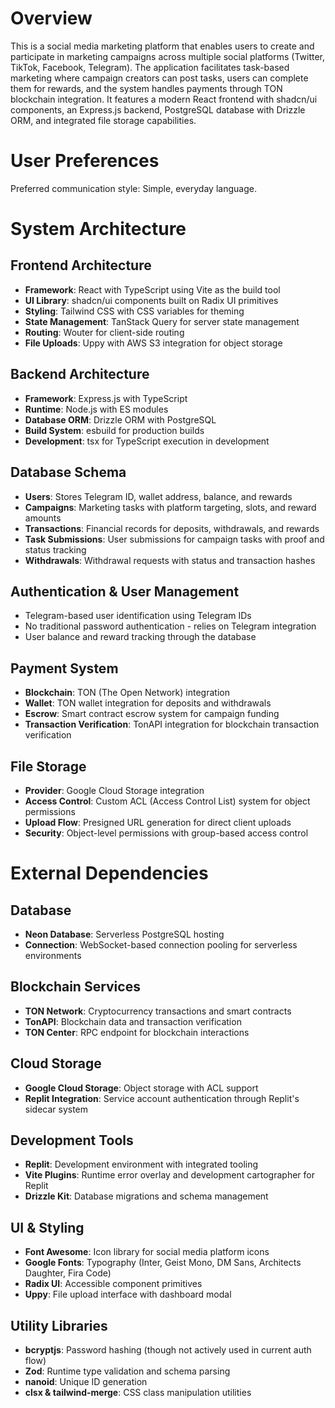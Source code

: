 # Overview

This is a social media marketing platform that enables users to create and participate in marketing campaigns across multiple social platforms (Twitter, TikTok, Facebook, Telegram). The application facilitates task-based marketing where campaign creators can post tasks, users can complete them for rewards, and the system handles payments through TON blockchain integration. It features a modern React frontend with shadcn/ui components, an Express.js backend, PostgreSQL database with Drizzle ORM, and integrated file storage capabilities.

# User Preferences

Preferred communication style: Simple, everyday language.

# System Architecture

## Frontend Architecture
- **Framework**: React with TypeScript using Vite as the build tool
- **UI Library**: shadcn/ui components built on Radix UI primitives
- **Styling**: Tailwind CSS with CSS variables for theming
- **State Management**: TanStack Query for server state management
- **Routing**: Wouter for client-side routing
- **File Uploads**: Uppy with AWS S3 integration for object storage

## Backend Architecture
- **Framework**: Express.js with TypeScript
- **Runtime**: Node.js with ES modules
- **Database ORM**: Drizzle ORM with PostgreSQL
- **Build System**: esbuild for production builds
- **Development**: tsx for TypeScript execution in development

## Database Schema
- **Users**: Stores Telegram ID, wallet address, balance, and rewards
- **Campaigns**: Marketing tasks with platform targeting, slots, and reward amounts
- **Transactions**: Financial records for deposits, withdrawals, and rewards
- **Task Submissions**: User submissions for campaign tasks with proof and status tracking
- **Withdrawals**: Withdrawal requests with status and transaction hashes

## Authentication & User Management
- Telegram-based user identification using Telegram IDs
- No traditional password authentication - relies on Telegram integration
- User balance and reward tracking through the database

## Payment System
- **Blockchain**: TON (The Open Network) integration
- **Wallet**: TON wallet integration for deposits and withdrawals
- **Escrow**: Smart contract escrow system for campaign funding
- **Transaction Verification**: TonAPI integration for blockchain transaction verification

## File Storage
- **Provider**: Google Cloud Storage integration
- **Access Control**: Custom ACL (Access Control List) system for object permissions
- **Upload Flow**: Presigned URL generation for direct client uploads
- **Security**: Object-level permissions with group-based access control

# External Dependencies

## Database
- **Neon Database**: Serverless PostgreSQL hosting
- **Connection**: WebSocket-based connection pooling for serverless environments

## Blockchain Services
- **TON Network**: Cryptocurrency transactions and smart contracts
- **TonAPI**: Blockchain data and transaction verification
- **TON Center**: RPC endpoint for blockchain interactions

## Cloud Storage
- **Google Cloud Storage**: Object storage with ACL support
- **Replit Integration**: Service account authentication through Replit's sidecar system

## Development Tools
- **Replit**: Development environment with integrated tooling
- **Vite Plugins**: Runtime error overlay and development cartographer for Replit
- **Drizzle Kit**: Database migrations and schema management

## UI & Styling
- **Font Awesome**: Icon library for social media platform icons
- **Google Fonts**: Typography (Inter, Geist Mono, DM Sans, Architects Daughter, Fira Code)
- **Radix UI**: Accessible component primitives
- **Uppy**: File upload interface with dashboard modal

## Utility Libraries
- **bcryptjs**: Password hashing (though not actively used in current auth flow)
- **Zod**: Runtime type validation and schema parsing
- **nanoid**: Unique ID generation
- **clsx & tailwind-merge**: CSS class manipulation utilities